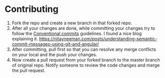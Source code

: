 # Contributing

1. Fork the repo and create a new branch in that forked repo.
2. After all your changes are done, while committing your changes try to follow the [Conventional commits](https://www.conventionalcommits.org/en/v1.0.0/) guidelines. I found a nice blog explaining it. https://nitayneeman.com/posts/understanding-semantic-commit-messages-using-git-and-angular/
3.  After committing, pull first so that you can resolve any merge conflicts on your local and the push your changes.
4.  Now create a pull request from your forked branch to the master branch of original repo. Notify someone to review the code changes and merge the pull request.